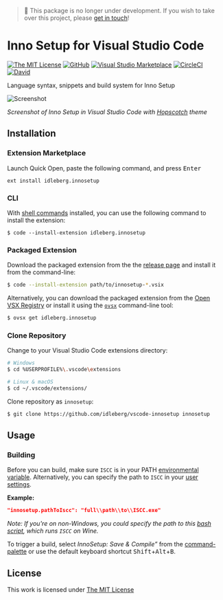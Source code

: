 > 🚨 This package is no longer under development. If you wish to take over this project, please [get in touch](https://github.com/idleberg/vscode-innosetup/discussions)!

# Inno Setup for Visual Studio Code

[![The MIT License](https://flat.badgen.net/badge/license/MIT/orange)](http://opensource.org/licenses/MIT)
[![GitHub](https://flat.badgen.net/github/release/idleberg/vscode-innosetup)](https://github.com/idleberg/vscode-innosetup/releases)
[![Visual Studio Marketplace](https://vsmarketplacebadge.apphb.com/installs-short/idleberg.innosetup.svg?style=flat-square)](https://marketplace.visualstudio.com/items?itemName=idleberg.innosetup)
[![CircleCI](https://flat.badgen.net/circleci/github/idleberg/vscode-innosetup)](https://circleci.com/gh/idleberg/vscode-innosetup)
[![David](https://flat.badgen.net/david/dev/idleberg/vscode-innosetup)](https://david-dm.org/idleberg/vscode-innosetup?type=dev)

Language syntax, snippets and build system for Inno Setup

![Screenshot](https://raw.githubusercontent.com/idleberg/vscode-innosetup/master/images/screenshot.png)

*Screenshot of Inno Setup in Visual Studio Code with [Hopscotch](https://marketplace.visualstudio.com/items?itemName=idleberg.hopscotch) theme*

## Installation

### Extension Marketplace

Launch Quick Open, paste the following command, and press <kbd>Enter</kbd>

`ext install idleberg.innosetup`

### CLI

With [shell commands](https://code.visualstudio.com/docs/editor/command-line) installed, you can use the following command to install the extension:

`$ code --install-extension idleberg.innosetup`

### Packaged Extension

Download the packaged extension from the the [release page](https://github.com/idleberg/vscode-innosetup/releases) and install it from the command-line:

```bash
$ code --install-extension path/to/innosetup-*.vsix
```

Alternatively, you can download the packaged extension from the [Open VSX Registry](https://open-vsx.org/) or install it using the [`ovsx`](https://www.npmjs.com/package/ovsx) command-line tool:

```bash
$ ovsx get idleberg.innosetup
```

### Clone Repository

Change to your Visual Studio Code extensions directory:

```bash
# Windows
$ cd %USERPROFILE%\.vscode\extensions

# Linux & macOS
$ cd ~/.vscode/extensions/
```

Clone repository as `innosetup`:

```bash
$ git clone https://github.com/idleberg/vscode-innosetup innosetup
```
## Usage

### Building

Before you can build, make sure `ISCC` is in your PATH [environmental variable](https://support.microsoft.com/en-us/kb/310519). Alternatively, you can specify the path to `ISCC` in your [user settings](https://code.visualstudio.com/docs/customization/userandworkspace).

**Example:**

```json
"innosetup.pathToIscc": "full\\path\\to\\ISCC.exe"
```

*Note: If you're on non-Windows, you could specify the path to this [bash script](https://gist.github.com/derekstavis/8288379), which runs `ISCC` on Wine.*

To trigger a build, select *InnoSetup: Save & Compile”* from the [command-palette](https://code.visualstudio.com/docs/editor/codebasics#_command-palette) or use the default keyboard shortcut <kbd>Shift</kbd>+<kbd>Alt</kbd>+<kbd>B</kbd>.

## License

This work is licensed under [The MIT License](https://opensource.org/licenses/MIT)
